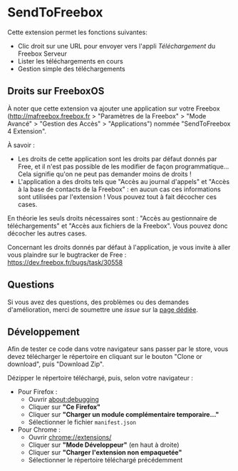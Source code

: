 # SendToFreebox

Cette extension permet les fonctions suivantes:

  - Clic droit sur une URL pour envoyer vers l'appli _Téléchargement_ du Freebox Serveur
  - Lister les téléchargements en cours
  - Gestion simple des téléchargements

## Droits sur FreeboxOS

À noter que cette extension va ajouter une application sur votre Freebox (http://mafreebox.freebox.fr > "Paramètres de la Freebox" > "Mode Avancé" > "Gestion des Accès" > "Applications") nommée "SendToFreebox 4 Extension".

À savoir :

  - Les droits de cette application sont les droits par défaut donnés par Free, et il n'est pas possible de les modifier de façon programmatique… Cela signifie qu'on ne peut pas demander moins de droits !
  - L'application a des droits tels que "Accès au journal d'appels" et "Accès à la base de contacts de la Freebox" : en aucun cas ces informations sont utilisées par l'extension ! Vous pouvez tout à fait décocher ces cases.

En théorie les seuls droits nécessaires sont : "Accès au gestionnaire de téléchargements" et "Accès aux fichiers de la Freebox". Vous pouvez donc décocher les autres cases.

Concernant les droits donnés par défaut à l'application, je vous invite à aller vous plaindre sur le bugtracker de Free : https://dev.freebox.fr/bugs/task/30558

## Questions

Si vous avez des questions, des problèmes ou des demandes d'amélioration, merci de soumettre une _issue_ sur la [page dédiée](https://github.com/garoloup/SendToFreebox/issues).

## Développement

Afin de tester ce code dans votre navigateur sans passer par le store, vous devez télécharger le répertoire en cliquant sur le bouton "Clone or download", puis "Download Zip".

Dézipper le répertoire téléchargé, puis, selon votre navigateur :
  - Pour Firefox :
    - Ouvrir [about:debugging](about:debugging)
    - Cliquer sur **"Ce Firefox"**
    - Cliquer sur **"Charger un module complémentaire temporaire…"**
    - Sélectionner le fichier `manifest.json`
  - Pour Chrome :
    - Ouvrir [chrome://extensions/](chrome://extensions/)
    - Cliquer sur **"Mode Développeur"** (en haut à droite)
    - Cliquer sur **"Charger l'extension non empaquetée"**
    - Sélectionner le répertoire téléchargé précédemment
